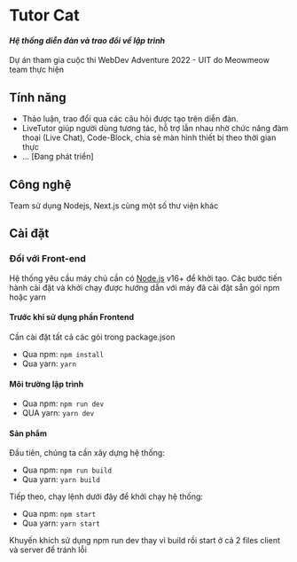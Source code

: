 # Tutor Cat
#### _Hệ thống diễn đàn và trao đổi về lập trình_
Dự án tham gia cuộc thi WebDev Adventure 2022 - UIT do Meowmeow team thực hiện

## Tính năng
- Thảo luận, trao đổi qua các câu hỏi được tạo trên diễn đàn.
- LiveTutor giúp người dùng tương tác, hỗ trợ lẫn nhau nhờ chức năng đàm thoại (Live Chat), Code-Block, chia sẻ màn hình thiết bị theo thời gian thực
- ... [Đang phát triển]

## Công nghệ
Team sử dụng Nodejs, Next.js cùng một số thư viện khác

## Cài đặt
### Đối với Front-end
Hệ thống yêu cầu máy chủ cần có [Node.js](https://nodejs.org/) v16+ để khởi tạo.
Các bước tiến hành cài đặt và khởi chạy được hướng dẫn với máy đã cài đặt sẵn gói npm hoặc yarn
#### Trước khi sử dụng phần Frontend
Cần cài đặt tất cả các gói trong package.json
- Qua npm:  ``npm install``
- Qua yarn: ``yarn``
#### Môi trường lập trình
- Qua npm: ``npm run dev``
- QUA yarn: ``yarn dev``
#### Sản phẩm
Đầu tiên, chúng ta cần xây dựng hệ thống:
- Qua npm: ``npm run build``
- Qua yarn: ``yarn build``

Tiếp theo, chạy lệnh dưới đây để khởi chạy hệ thống:
- Qua npm: ``npm start``
- Qua yarn: ``yarn start``

Khuyến khích sử dụng npm run dev thay vì build rồi start ở cả 2 files client và server để tránh lỗi  
